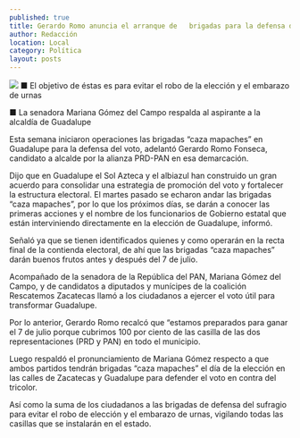 ```yaml
---
published: true
title: Gerardo Romo anuncia el arranque de   brigadas para la defensa del voto
author: Redacción
location: Local
category: Política
layout: posts
---
```


![](http://i.imgur.com/7CGM37hm.jpg)
■ El objetivo de éstas es para evitar el robo de la elección y el embarazo de urnas

■ La senadora Mariana Gómez del Campo respalda al aspirante a la alcaldía de Guadalupe 

Esta semana iniciaron operaciones las brigadas “caza mapaches” en Guadalupe para la defensa del voto, adelantó Gerardo Romo Fonseca, candidato a alcalde por la alianza PRD-PAN en esa demarcación.

Dijo que en Guadalupe el Sol Azteca y el albiazul han construido un gran acuerdo para consolidar una estrategia de promoción del voto y fortalecer la estructura electoral.
El martes pasado se echaron andar las brigadas “caza mapaches”, por lo que los próximos días, se darán a conocer las primeras acciones y el nombre de los funcionarios de Gobierno estatal que están interviniendo directamente en la elección de Guadalupe, informó.

Señaló ya que se tienen identificados quienes y como operarán en la recta final de la contienda electoral, de ahí que las brigadas “caza mapaches” darán buenos frutos antes y después del 7 de julio.

Acompañado de la senadora de la República del PAN, Mariana Gómez del Campo, y de candidatos a diputados y munícipes de la coalición Rescatemos Zacatecas llamó a los ciudadanos a ejercer el voto útil para transformar Guadalupe.

Por lo anterior, Gerardo Romo recalcó que “estamos preparados para ganar el 7 de julio porque cubrimos 100 por ciento de las casilla de las dos representaciones (PRD y PAN) en todo el municipio.

Luego respaldó el pronunciamiento de Mariana Gómez respecto a que ambos partidos tendrán brigadas “caza mapaches” el día de la elección en las calles de Zacatecas y Guadalupe para defender el voto en contra del tricolor.

Así como la suma de los ciudadanos a las brigadas de defensa del sufragio para evitar el robo de elección y el embarazo de urnas, vigilando todas las casillas que se instalarán en el estado.
